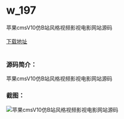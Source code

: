 # w_197
苹果cmsV10仿B站风格视频影视电影网站源码
<br/></br>
[下载地址](https://www.uuid2.com/197.html "下载地址")
<br/></br>
<h3>源码简介：</h3>
<p>苹果cmsV10仿B站风格视频影视电影网站源码<p>
<h3>截图：</h3>
<img src="https://www.uuid2.com/wp-content/uploads/img/202105/db73ed5912.jpg" alt="苹果cmsV10仿B站风格视频影视电影网站源码">
